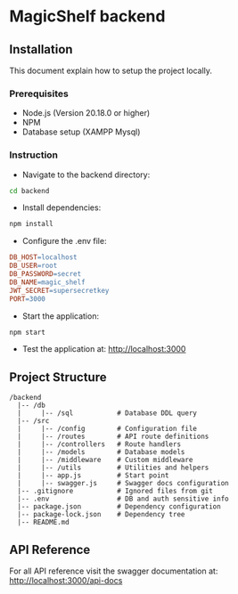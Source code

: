 # MagicShelf backend

## Installation

This document explain how to setup the project locally.

### Prerequisites

- Node.js (Version 20.18.0 or higher)
- NPM
- Database setup (XAMPP Mysql)

### Instruction

- Navigate to the backend directory:

```sh
cd backend
```

- Install dependencies:

```sh
npm install
```

- Configure the .env file:

```makefile
DB_HOST=localhost
DB_USER=root
DB_PASSWORD=secret
DB_NAME=magic_shelf
JWT_SECRET=supersecretkey
PORT=3000
```

- Start the application:

```sh
npm start
```

- Test the application at: <http://localhost:3000>

## Project Structure

```text
/backend
  |-- /db
  |     |-- /sql           # Database DDL query
  |-- /src
  |     |-- /config        # Configuration file
  |     |-- /routes        # API route definitions
  |     |-- /controllers   # Route handlers
  |     |-- /models        # Database models
  |     |-- /middleware    # Custom middleware
  |     |-- /utils         # Utilities and helpers
  |     |-- app.js         # Start point
  |     |-- swagger.js     # Swagger docs configuration
  |-- .gitignore           # Ignored files from git
  |-- .env                 # DB and auth sensitive info
  |-- package.json         # Dependency configuration
  |-- package-lock.json    # Dependency tree
  |-- README.md
```

## API Reference

For all API reference visit the swagger documentation at: <http://localhost:3000/api-docs>
